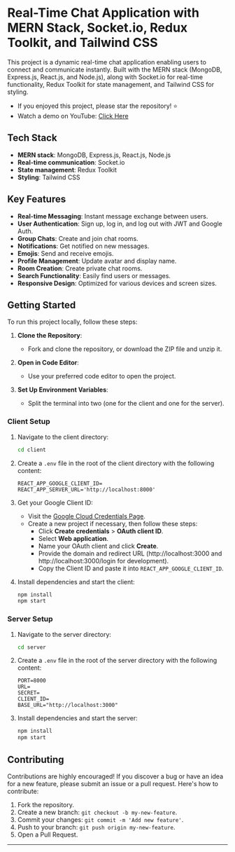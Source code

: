 # Real-Time Chat Application with MERN Stack, Socket.io, Redux Toolkit, and Tailwind CSS

This project is a dynamic real-time chat application enabling users to connect and communicate instantly. Built with the MERN stack (MongoDB, Express.js, React.js, and Node.js), along with Socket.io for real-time functionality, Redux Toolkit for state management, and Tailwind CSS for styling.

- If you enjoyed this project, please star the repository! ⭐
- Watch a demo on YouTube: [Click Here](https://youtu.be/11oZj2jBhOE)

## Tech Stack

- **MERN stack**: MongoDB, Express.js, React.js, Node.js
- **Real-time communication**: Socket.io
- **State management**: Redux Toolkit
- **Styling**: Tailwind CSS

## Key Features

- **Real-time Messaging**: Instant message exchange between users.
- **User Authentication**: Sign up, log in, and log out with JWT and Google Auth.
- **Group Chats**: Create and join chat rooms.
- **Notifications**: Get notified on new messages.
- **Emojis**: Send and receive emojis.
- **Profile Management**: Update avatar and display name.
- **Room Creation**: Create private chat rooms.
- **Search Functionality**: Easily find users or messages.
- **Responsive Design**: Optimized for various devices and screen sizes.

## Getting Started

To run this project locally, follow these steps:

1. **Clone the Repository**:
    - Fork and clone the repository, or download the ZIP file and unzip it.

2. **Open in Code Editor**:
    - Use your preferred code editor to open the project.

3. **Set Up Environment Variables**:
    - Split the terminal into two (one for the client and one for the server).

### Client Setup

1. Navigate to the client directory:
    ```bash
    cd client
    ```

2. Create a `.env` file in the root of the client directory with the following content:
    ```env
    REACT_APP_GOOGLE_CLIENT_ID=
    REACT_APP_SERVER_URL='http://localhost:8000'
    ```

3. Get your Google Client ID:
    - Visit the [Google Cloud Credentials Page](https://console.cloud.google.com/apis/credentials).
    - Create a new project if necessary, then follow these steps:
        - Click **Create credentials** > **OAuth client ID**.
        - Select **Web application**.
        - Name your OAuth client and click **Create**.
        - Provide the domain and redirect URL (http://localhost:3000 and http://localhost:3000/login for development).
        - Copy the Client ID and paste it into `REACT_APP_GOOGLE_CLIENT_ID`.

4. Install dependencies and start the client:
    ```bash
    npm install
    npm start
    ```

### Server Setup

1. Navigate to the server directory:
    ```bash
    cd server
    ```

2. Create a `.env` file in the root of the server directory with the following content:
    ```env
    PORT=8000
    URL=
    SECRET=
    CLIENT_ID=
    BASE_URL="http://localhost:3000"
    ```

3. Install dependencies and start the server:
    ```bash
    npm install
    npm start
    ```

## Contributing

Contributions are highly encouraged! If you discover a bug or have an idea for a new feature, please submit an issue or a pull request. Here's how to contribute:

1. Fork the repository.
2. Create a new branch: `git checkout -b my-new-feature`.
3. Commit your changes: `git commit -m 'Add new feature'`.
4. Push to your branch: `git push origin my-new-feature`.
5. Open a Pull Request.

---

